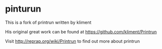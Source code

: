 pinturun
========

This is a fork of printrun written by kliment 

His original great work can be found at https://github.com/kliment/Printrun

Visit http://reprap.org/wiki/Printrun to find out more about printrun


